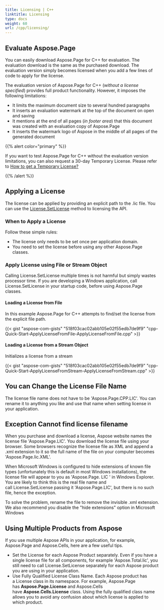 ```yaml
---
title: Licensing | C++
linktitle: Licensing
type: docs
weight: 60
url: /cpp/licensing/
---
```


## **Evaluate Aspose.Page**
You can easily download Aspose.Page for C++ for evaluation. The evaluation download is the same as the purchased download. The evaluation version simply becomes licensed when you add a few lines of code to apply for the license.

The evaluation version of Aspose.Page for C++ (*without a license specified*) provides full product functionality. However, it imposes the following limitations:

- It limits the maximum document size to several hundred paragraphs
- It inserts an evaluation watermark at the top of the document on open and saving
- It mentions at the end of all pages (*in footer area*) that this document was created with an evaluation copy of Aspose.Page
- It inserts the watermark logo of Aspose in the middle of all pages of the generated document



{{% alert color="primary" %}} 

If you want to test Aspose.Page for C++ without the evaluation version limitations, you can also request a 30-day Temporary License. Please refer to [How to get a Temporary License?](https://purchase.aspose.com/temporary-license)

{{% /alert %}} 
## **Applying a License**
The license can be applied by providing an explicit path to the .lic file. You can use the [License.SetLicense](https://apireference.aspose.com/cpp/words/class/aspose.words.license/) method to licensing the API.
### **When to Apply a License**
Follow these simple rules:

- The license only needs to be set once per application domain.
- You need to set the license before using any other Aspose.Page classes.
### **Apply License using File or Stream Object**
Calling License.SetLicense multiple times is not harmful but simply wastes processor time. If you are developing a Windows application, call License.SetLicense in your startup code, before using Aspose.Page classes.
#### **Loading a License from File**
In this example Aspose.Page for C++ attempts to find/set the license from the explicit file path.

{{< gist "aspose-com-gists" "518f03cac02abb105e02f55edb7de9f9" "cpp-Quick-Start-ApplyLicenseFromFile-ApplyLicenseFromFile.cpp" >}}
#### **Loading a License from a Stream Object**
Initializes a license from a stream

{{< gist "aspose-com-gists" "518f03cac02abb105e02f55edb7de9f9" "cpp-Quick-Start-ApplyLicenseFromStream-ApplyLicenseFromStream.cpp" >}}
## **You can Change the License File Name**
The license file name does not have to be 'Aspose.Page.CPP.LIC'. You can rename it to anything you like and use that name when setting license in your application.
## **Exception Cannot find license filename**
When you purchase and download a license, Aspose website names the license file 'Aspose.Page.LIC'. You download the license file using your browser. Some browsers recognize the license file as XML and append a .xml extension to it so the full name of the file on your computer becomes 'Aspose.Page.lic.XML'.

When Microsoft Windows is configured to hide extensions of known file types (unfortunately this is default in most Windows installations), the license file will appear to you as 'Aspose.Page. LIC ' in Windows Explorer. You are likely to think this is the real file name and call License.SetLicense passing it 'Aspose.Page.LIC', but there is no such file, hence the exception.

To solve the problem, rename the file to remove the invisible .xml extension. We also recommend you disable the "hide extensions" option in Microsoft Windows
## **Using Multiple Products from Aspose**
If you use multiple Aspose APIs in your application, for example, Aspose.Page and Aspose.Cells, here are a few useful tips.

- Set the License for each Aspose Product separately. Even if you have a single license file for all components, for example 'Aspose.Total.lic', you still need to call License.SetLicense separately for each Aspose product you are using in your application.
- Use Fully Qualified License Class Name. Each Aspose product has a License class in its namespace. For example, Aspose.Page has **Aspose.Page.License** and Aspose.Cells have **Aspose.Cells.License** class. Using the fully qualified class name allows you to avoid any confusion about which license is applied to which product.




